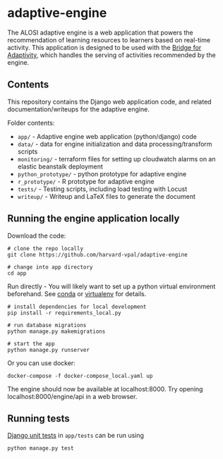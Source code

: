 # adaptive-engine

The ALOSI adaptive engine is a web application that powers the recommendation of learning resources to learners based on real-time activity. This application is designed to be used with the [Bridge for Adaptivity](https://github.com/harvard-vpal/bridge-adaptivity), which handles the serving of activities recommended by the engine.

## Contents
This repository contains the Django web application code, and related documentation/writeups for the adaptive engine.

Folder contents:
* `app/` - Adaptive engine web application (python/django) code
* `data/` - data for engine initialization and data processing/transform scripts
* `monitoring/` - terraform files for setting up cloudwatch alarms on an elastic beanstalk deployment
* `python_prototype/` - python prototype for adaptive engine
* `r_prototype/` - R prototype for adaptive engine
* `tests/` - Testing scripts, including load testing with Locust
* `writeup/` - Writeup and LaTeX files to generate the document

## Running the engine application locally


Download the code:
```
# clone the repo locally
git clone https://github.com/harvard-vpal/adaptive-engine

# change into app directory
cd app
```

Run directly - You will likely want to set up a python virtual environment beforehand. See [conda](https://conda.io/docs/user-guide/tasks/manage-environments.html) or [virtualenv](https://virtualenv.pypa.io/en/stable/userguide/) for details.

```
# install dependencies for local development
pip install -r requirements_local.py

# run database migrations
python manage.py makemigrations

# start the app
python manage.py runserver
```

Or you can use docker:
```
docker-compose -f docker-compose_local.yaml up
```

The engine should now be available at localhost:8000. Try opening localhost:8000/engine/api in a web browser.

## Running tests
[Django unit tests](https://docs.djangoproject.com/en/1.11/topics/testing/overview/) in `app/tests` can be run using
```
python manage.py test
```
